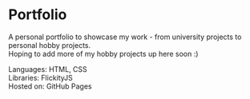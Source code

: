 # Portfolio
A personal portfolio to showcase my work - from university projects to personal hobby projects. </br>
Hoping to add more of my hobby projects up here soon :)

Languages: HTML, CSS </br>
Libraries: FlickityJS </br>
Hosted on: GitHub Pages </br>
